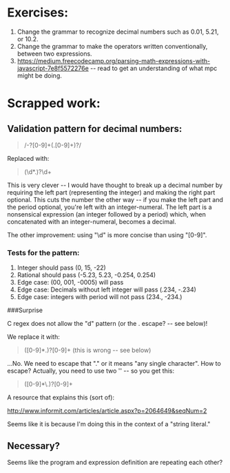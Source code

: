 # Exercises:

1. Change the grammar to recognize decimal numbers such as 0.01, 5.21, or 10.2.
2. Change the grammar to make the operators written conventionally, between two expressions.
3. https://medium.freecodecamp.org/parsing-math-expressions-with-javascript-7e8f5572276e -- read to get an understanding of what mpc might be doing.

# Scrapped work:

## Validation pattern for decimal numbers:

>/-?[0-9]+(\.[0-9]+)?/

Replaced with:

>(\d*\.)?\d+

This is very clever -- I would have thought to break up a decimal number by requiring the left part (representing the integer) and making the right part optional.  This cuts the number the other way -- if you make the left part and the period optional, you're left with an integer-numeral.  The left part is a nonsensical expression (an integer followed by a period) which, when concatenated with an integer-numeral, becomes a decimal.

The other improvement: using "\d" is more concise than using "[0-9]".

### Tests for the pattern:

1. Integer should pass (0, 15, -22)
3. Rational should pass (-5.23, 5.23, -0.254, 0.254)
2. Edge case: (00, 001, -0005) will pass
4. Edge case: Decimals without left integer will pass (.234, -.234)
5. Edge case: integers with period will not pass (234., -234.)

###Surprise 

C regex does not allow the "d" pattern (or the \. escape? -- see below)!

We replace it with:

> ([0-9]*.)?[0-9]+ (this is wrong -- see below)

...No.  We need to escape that "." or it means "any single character".  How to escape?  Actually, you need to use two '\' -- so you get this:

> ([0-9]*\\.)?[0-9]+

A resource that explains this (sort of):

http://www.informit.com/articles/article.aspx?p=2064649&seqNum=2

Seems like it is because I'm doing this in the context of a "string literal."

## Necessary?
Seems like the program and expression definition are repeating each other?